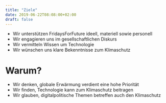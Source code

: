 ```yaml
---
title: "Ziele"
date: 2019-06-22T08:08:00+02:00
draft: false
---
```

  * Wir unterstützen FridaysForFuture ideell, materiell sowie personell
  * Wir engagieren uns im gesellschaftlichen Diskurs   
  * Wir vermitteln Wissen um Technologie
  * Wir wünschen uns klare Bekenntnisse zum Klimaschutz

Warum?
====  
  * Wir denken, globale Erwärmung verdient eine hohe Priorität  
  * Wir finden, Technologie kann zum Klimaschutz beitragen
  * Wir glauben, digitalpolitische Themen betreffen auch den Klimaschutz

